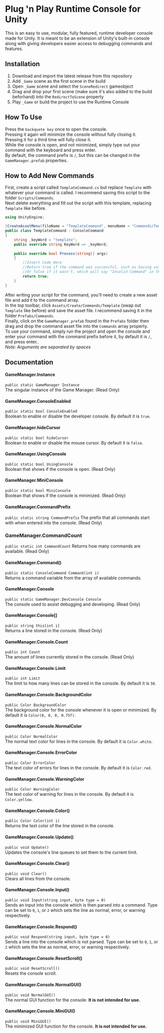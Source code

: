 # Plug 'n Play Runtime Console for Unity
This is an easy to use, modular, fully featured, runtime developer console made for Unity. It is meant to be an extension of Unity's built-in console along with giving developers easier access to debugging commands and features.

## Installation
1. Download and import the latest release from this repository
2. Add `_Game` scene as the first scene in the build
3. Open `_Game` scene and select the `SceneRedirect` gameobject
4. Drag and drop your first scene (make sure it's also added to the build beforhand) into the `RedirectToScene` property
5. Play `_Game` or build the project to use the Runtime Console

## How To Use
Press the `backquote key` once to open the console.<br />
Pressing it again will minimize the console without fully closing it.<br />
Pressing it for a third time will fully close it.<br />
While the console is open, and not minimized, simply type out your command with the keyboard and press enter.<br />
By default, the command prefix is `/`, but this can be changed in the `GameManager.prefab` properties.

## How to Add New Commands
First, create a script called `TemplateCommand.cs` but replace `Template` with whatever your command is called. I recommend saving this script to the folder `Scripts/Commands`.<br />
Next delete everything and fill out the script with this template, replacing `Template` like before.<br />

```c#
using UnityEngine;

[CreateAssetMenu(fileName = "TemplateCommand", menuName = "Commands/Template")]
public class TemplateCommand : ConsoleCommand
{
    string _keyWord = "template";
    public override string KeyWord => _keyWord;
    
    public override bool Process(string[] args)
    {
        //Insert Code Here
        //Return true if the command was successful, such as having valid arguments
        //Or false if it wasn't, which will say "Invalid Command" in the console
        return true;
    }
}
```

After writing your script for the command, you'll need to create a new asset file and add it to the command array.<br />
In the top toolbar, click `Assets/Create/Commands/Template` (swap out `Template` like before) and save the asset file. I recommend saving it in the folder `Prefabs/Commands`.<br />
Finally, click on the `GameManager.prefab` found in the `Prefabs` folder then drag and drop the command asset file into the `Commands` array property.<br />
To use your command, simply run the project and open the console and enter your command with the command prefix before it, by default it is `/`, and press enter..<br />
*Note: Arguments are separated by spaces*

## Documentation
#### GameManager.Instance
`public static GameManager Instance`<br />
The singular instance of the Game Manager. (Read Only)

#### GameManager.ConsoleEnabled
`public static bool ConsoleEnabled`<br />
Boolean to enable or disable the developer console. By default it is `true`.

#### GameManager.hideCursor
`public static bool hideCursor`<br />
Boolean to enable or disable the mouse cursor. By default it is `false`.

#### GameManager.UsingConsole
`public static bool UsingConsole`<br />
Boolean that shows if the console is open. (Read Only)

#### GameManager.MiniConsole
`public static bool MiniConsole`<br />
Boolean that shows if the console is minimized. (Read Only)

#### GameManager.CommandPrefix
`public static string CommandPrefix`
The prefix that all commands start with when entered into the console. (Read Only)

### GameManager.CommandCount
`public static int CommandCount`
Returns how many commands are available. (Read Only)

#### GameManager.Command()
`public static ConsoleCommand Command(int i)`<br />
Returns a command variable from the array of available commands.

#### GameManager.Console
`public static GameManager.DevConsole Console`<br />
The console used to assist debugging and developing. (Read Only)

#### GameManager.Console[]
`public string this[int i]`<br />
Returns a line stored in the console. (Read Only)

#### GameManager.Console.Count
`public int Count`<br />
The amount of lines currently stored in the console. (Read Only)

#### GameManager.Console.Limit
`public int Limit`<br />
The limit to how many lines can be stored in the console. By default it is `50`.

#### GameManager.Console.BackgroundColor
`public Color BackgroundColor`<br />
The background color for the console whenever it is open or minimized. By default it is `Color(0, 0, 0, 0.75f)`.

#### GameManager.Console.NormalColor
`public Color NormalColor`<br />
The normal text color for lines in the console. By default it is `Color.white`.

#### GameManager.Console.ErrorColor
`public Color ErrorColor`<br />
The text color of errors for lines in the console. By default it is `Color.red`.

#### GameManager.Console.WarningColor
`public Color WarningColor`<br />
The text color of warning for lines in the console. By default it is `Color.yellow`.

#### GameManager.Console.Color()
`public Color Color(int i)`<br />
Returns the text color of the line stored in the console.

#### GameManager.Console.Update()
`public void Update()`<br />
Updates the console's line queues to set them to the current limit.

#### GameManager.Console.Clear()
`public void Clear()`<br />
Clears all lines from the console.

#### GameManager.Console.Input()
`public void Input(string input, byte type = 0)`<br />
Sends an input into the console which is then parsed into a command. Type can be set to `0`, `1`, or `2` which sets the line as normal, error, or warning respectively.

#### GameManager.Console.Respond()
`public void Respond(string input, byte type = 0)`<br />
Sends a line into the console which is not parsed. Type can be set to `0`, `1`, or `2` which sets the line as normal, error, or warning respectively.

#### GameManager.Console.ResetScroll()
`public void ResetScroll()`<br />
Resets the console scroll.

#### GameManager.Console.NormalGUI()
`public void NormalGUI()`<br />
The normal GUI function for the console. **It is not intended for use.**

#### GameManager.Console.MiniGUI()
`public void MiniGUI()`<br />
The minimized GUI function for the console. **It is not intended for use.**
